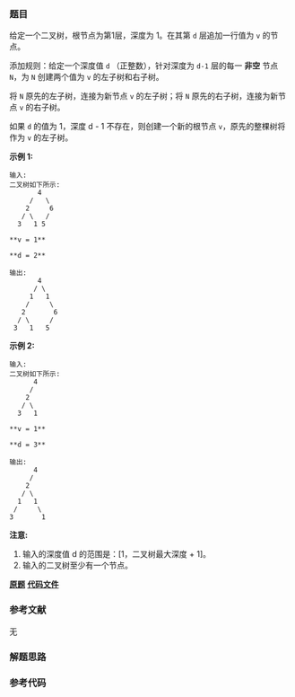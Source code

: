 ### 题目
给定一个二叉树，根节点为第1层，深度为 1。在其第 `d` 层追加一行值为 `v` 的节点。

添加规则：给定一个深度值 `d` （正整数），针对深度为 `d-1` 层的每一 **非空** 节点 `N`，为 `N` 创建两个值为 `v`
的左子树和右子树。

将 `N` 原先的左子树，连接为新节点 `v` 的左子树；将 `N` 原先的右子树，连接为新节点 `v` 的右子树。

如果 `d` 的值为 1，深度 d - 1 不存在，则创建一个新的根节点 `v`，原先的整棵树将作为 `v` 的左子树。

**示例 1:**

    
    
    输入: 
    二叉树如下所示:
           4
         /   \
        2     6
       / \   / 
      3   1 5   
    
    **v = 1**
    
    **d = 2**
    
    输出: 
           4
          / \
         1   1
        /     \
       2       6
      / \     / 
     3   1   5   
    
    

**示例 2:**

    
    
    输入: 
    二叉树如下所示:
          4
         /   
        2    
       / \   
      3   1    
    
    **v = 1**
    
    **d = 3**
    
    输出: 
          4
         /   
        2
       / \    
      1   1
     /     \  
    3       1
    

**注意:**

  1. 输入的深度值 d 的范围是：[1，二叉树最大深度 + 1]。
  2. 输入的二叉树至少有一个节点。

 **[原题](https://leetcode-cn.com/problems/add-one-row-to-tree/)**    **[代码文件]()**


### 参考文献
无

### 解题思路




### 参考代码

```go


```




